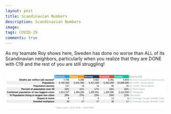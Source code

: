 ```yaml
---
layout: post
title: Scandinavian Numbers
description: Scandinavian Numbers
image: 
tags: COVID-19
comments: true
---
```

As my teamate Roy shows here, Sweden has done no worse than ALL of its
Scandinavian neighbors, particularly when you realize that they are DONE
with C19 and the rest of you are still struggling!

![](/../../assets/images/post-images/scandinavia/c07eaa17d94083fc677abd6896ba56f7.jpg)
